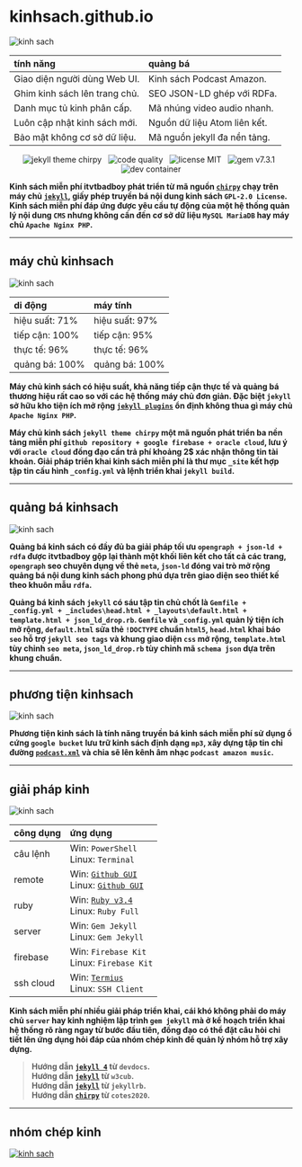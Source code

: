 # kinhsach.github.io

![kinh sach](https://chirpy-img.netlify.app/commons/devices-mockup.png "Kinh sách chirpy theme")

<div align="center">

| tính năng | quảng bá |
|:-----|:-----|
| Giao diện người dùng Web UI. | Kinh sách Podcast Amazon. |
| Ghim kinh sách lên trang chủ. | SEO JSON-LD ghép với RDFa. |
| Danh mục tủ kinh phân cấp. | Mã nhúng video audio nhanh. |
| Luôn cập nhật kinh sách mới. | Nguồn dữ liệu Atom liên kết. |
| Bảo mật không cơ sở dữ liệu. | Mã nguồn jekyll đa nền tảng. |

![jekyll theme chirpy](https://img.shields.io/github/actions/workflow/status/cotes2020/jekyll-theme-chirpy/ci.yml?logo=github)&nbsp;&nbsp;
![code quality](https://img.shields.io/codacy/grade/4e556876a3c54d5e8f2d2857c4f43894?logo=codacy)&nbsp;&nbsp;
![license MIT](https://img.shields.io/github/license/cotes2020/jekyll-theme-chirpy?color=goldenrod)&nbsp;&nbsp;
![gem v7.3.1](https://img.shields.io/gem/v/jekyll-theme-chirpy?&logo=RubyGems&logoColor=ghostwhite&label=gem&color=orange)&nbsp;&nbsp;
![dev container](https://img.shields.io/badge/Dev_Containers-Open-deepskyblue?logo=linuxcontainers)

</div>

**Kinh sách miễn phí itvtbadboy phát triển từ mã nguồn [`chirpy`](https://github.com/cotes2020/jekyll-theme-chirpy) chạy trên máy chủ [`jekyll`](https://jekyllrb.com/), giấy phép truyền bá nội dung kinh sách `GPL-2.0 License`. Kinh sách miễn phí đáp ứng được yêu cầu tự động của một hệ thống quản lý nội dung `CMS` nhưng không cần đến cơ sở dữ liệu `MySQL MariaDB` hay máy chủ `Apache Nginx PHP`.**

<div style="width:55%, padding:30px;"><hr></div>

## máy chủ kinhsach

![kinh sach](https://www.itvtbadboy.io.vn/image/1280/may-chu-kinh-sach.jpg "máy chủ kinh sách")

<div align="center">

| di động | máy tính |
|:-----|:-----|
| hiệu suất: 71% | hiệu suất: 97% |
| tiếp cận: 100% | tiếp cận: 95% |
| thực tế: 96% | thực tế: 96% |
| quảng bá: 100% | quảng bá: 100% |

</div>

**Máy chủ kinh sách có hiệu suất, khả năng tiếp cận thực tế và quảng bá thương hiệu rất cao so với các hệ thống máy chủ đơn giản. Đặc biệt `jekyll` sở hữu kho tiện ích mở rộng [`jekyll plugins`](https://github.com/planetjekyll/awesome-jekyll-plugins) ổn định không thua gì máy chủ `Apache Nginx PHP`.**

**Máy chủ kinh sách `jekyll theme chirpy` một mã nguồn phát triển ba nền tảng miễn phí `github repository + google firebase + oracle cloud`, lưu ý với `oracle cloud` đồng đạo cần trả phí khoảng 2$ xác nhận thông tin tài khoản. Giải pháp triển khai kinh sách miễn phí là thư mục `_site` kết hợp tập tin cấu hình `_config.yml` và lệnh triển khai `jekyll build`.**

<div style="width:55%, padding:30px;"><hr></div>

## quảng bá kinhsach

![kinh sach](https://www.itvtbadboy.io.vn/image/1280/seo-json-rdfa.jpg "quảng bá kinh sách")

**Quảng bá kinh sách có đầy đủ ba giải pháp tối ưu `opengraph + json-ld + rdfa` được itvtbadboy gộp lại thành một khối liên kết cho tất cả các trang, `opengraph` seo chuyên dụng về thẻ `meta`, `json-ld` đóng vai trò mở rộng quảng bá nội dung kinh sách phong phú dựa trên giao diện seo thiết kế theo khuôn mẫu `rdfa`.**

**Quảng bá kinh sách `jekyll` có sáu tập tin chủ chốt là `Gemfile + _config.yml + _includes\head.html + _layouts\default.html + template.html + json_ld_drop.rb`. `Gemfile` và `_config.yml` quản lý tiện ích mở rộng, `default.html` sửa thẻ `!DOCTYPE` chuẩn `html5`, `head.html` khai báo `seo` hỗ trợ `jekyll seo tags` và khung giao diện `css` mở rộng, `template.html` tùy chỉnh `seo meta`, `json_ld_drop.rb` tùy chỉnh mã `schema json` dựa trên khung chuẩn.**

<div style="width:55%, padding:30px;"><hr></div>

## phương tiện kinhsach

![kinh sach](https://www.itvtbadboy.io.vn/image/1280/phuong-tien-kinh-sach.jpg "phương tiện kinh sách")

**Phương tiện kinh sách là tính năng truyền bá kinh sách miễn phí sử dụng ổ cứng `google bucket` lưu trữ kinh sách định dạng `mp3`, xây dựng tập tin chỉ đường [`podcast.xml`](https://www.itvtbadboy.io.vn/podcast.xml) và chia sẽ lên kênh âm nhạc `podcast amazon music`.**

<div style="width:55%, padding:30px;"><hr></div>

## giải pháp kinh

![kinh sach](https://www.itvtbadboy.io.vn/image/1280/oracle-cloud-cpu.jpg "Kinh sách github page")

<div align="center">

| công dụng | ứng dụng |
|:-----|:-----|
| câu lệnh | Win: `PowerShell` <br>Linux: `Terminal` |
| remote | Win: [`Github GUI`](https://desktop.github.com/download) <br>Linux: [`Github GUI`](https://mirror.mwt.me/shiftkey-desktop/deb/pool/main/g/github-desktop/github-desktop_3.4.12-linux1_amd64.deb) |
| ruby | Win: [`Ruby v3.4`](https://github.com/oneclick/rubyinstaller2/releases/download/RubyInstaller-3.4.5-1/rubyinstaller-devkit-3.4.5-1-x64.exe) <br>Linux: `Ruby Full` |
| server | Win: `Gem Jekyll` <br>Linux: `Gem Jekyll` |
| firebase | Win: `Firebase Kit` <br>Linux: `Firebase Kit` |
| ssh cloud | Win: [`Termius`](https://termi.us/win) <br>Linux: `SSH Client` |

</div>

**Kinh sách miễn phí nhiều giải pháp triển khai, cái khó không phải do máy chủ `server` hay kinh nghiệm lập trình `gem jekyll` mà ở kế hoạch triển khai hệ thống rõ ràng ngay từ bước đầu tiên, đồng đạo có thể đặt câu hỏi chi tiết lên ứng dụng hỏi đáp của nhóm chép kinh để quản lý nhóm hỗ trợ xây dựng.**

> **Hướng dẫn [`jekyll 4`](https://devdocs.io/jekyll/) từ `devdocs`.**<br>
> **Hướng dẫn [`jekyll`](https://docs.w3cub.com/jekyll/) từ `w3cub`.**<br>
> **Hướng dẫn [`jekyll`](https://jekyllrb.com/docs/) từ `jekyllrb`.**<br>
> **Hướng dẫn [`chirpy`](https://github.com/cotes2020/jekyll-theme-chirpy/wiki) từ `cotes2020`.**

<div style="width:55%, padding:30px;"><hr></div>

## nhóm chép kinh

[![kinh sach](https://contrib.rocks/image?repo=kinhsach/kinhsach.github.io)](https://www.youtube.com/live_chat?v=vmgpnkjKQC8&embed_domain=itvtbadboy.io.vn "youtube live chat")
